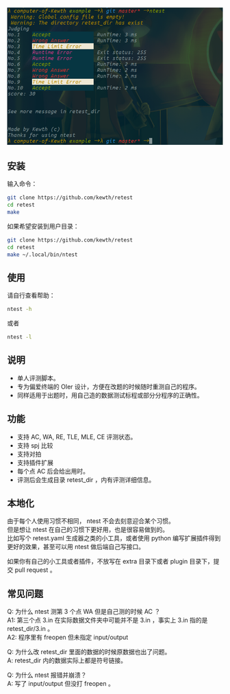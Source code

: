 ![示例](example.png)

## 安装

输入命令：

```bash
git clone https://github.com/kewth/retest
cd retest
make
```

如果希望安装到用户目录：

```bash
git clone https://github.com/kewth/retest
cd retest
make ~/.local/bin/ntest
```
## 使用

请自行查看帮助：

```bash
ntest -h
```

或者

```bash
ntest -l
```

## 说明

- 单人评测脚本。
- 专为偏爱终端的 OIer 设计，方便在改题的时候随时重测自己的程序。
- 同样适用于出题时，用自己造的数据测试标程或部分分程序的正确性。

## 功能

- 支持 AC, WA, RE, TLE, MLE, CE 评测状态。
- 支持 spj 比较
- 支持对拍
- 支持插件扩展
- 每个点 AC 后会给出用时。
- 评测后会生成目录 retest_dir ，内有评测详细信息。

## 本地化

由于每个人使用习惯不相同， ntest 不会去刻意迎合某个习惯。  
但是想让 ntest 在自己的习惯下更好用，也是很容易做到的。  
比如写个 retest.yaml 生成器之类的小工具，或者使用 python 编写扩展插件得到更好的效果，甚至可以用 ntest 做后端自己写接口。

如果你有自己的小工具或者插件，不放写在 extra 目录下或者 plugin 目录下，提交 pull request 。

## 常见问题

Q: 为什么 ntest 测第 3 个点 WA 但是自己测的时候 AC ？  
A1: 第三个点 3.in 在实际数据文件夹中可能并不是 3.in ，事实上 3.in 指的是 retest_dir/3.in 。  
A2: 程序里有 freopen 但未指定 input/output

Q: 为什么改 retest_dir 里面的数据的时候原数据也出了问题。  
A: retest_dir 内的数据实际上都是符号链接。

Q: 为什么 ntest 报错并崩溃？  
A: 写了 input/output 但没打 freopen 。

